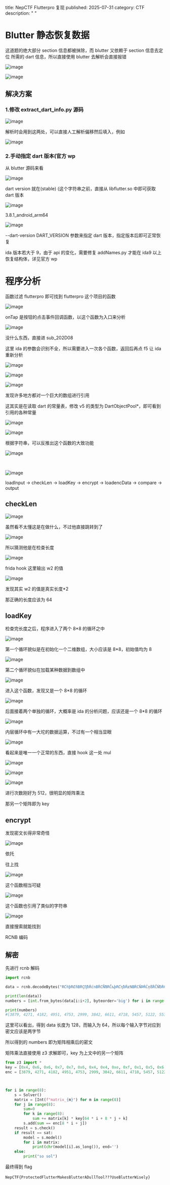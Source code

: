 title: NepCTF Flutterpro 复现
published: 2025-07-31
category: CTF
description: " "

# Blutter 静态恢复数据

这道题的绝大部分 section 信息都被抹除，而 blutter 又依赖于 section 信息去定位 所需的 dart 信息，所以直接使用 blutter 去解析会直接报错

![image](assets/image-20250731143818-ftal728.png)

![image](assets/image-20250731092140-e2zs1c4.png)

## 解决方案

### 1.修改 extract_dart_info.py 源码

![image](assets/image-20250731092420-12ds92w.png)

解析时会用到这两处，可以直接人工解析偏移然后填入，例如

![image](assets/image-20250731092619-1m804sy.png)

### 2.手动指定 dart 版本(官方 wp

从 blutter 源码来看

![image](assets/image-20250731093515-fljzevg.png)

dart version 就在(stable) (这个字符串之前，直接从 libflutter.so 中即可获取 dart 版本

![image](assets/image-20250731093630-fjfak7m.png)

3.8.1_android_arm64

![image](assets/image-20250731093714-hysauva.png)

--dart-version DART_VERSION 参数来指定 dart 版本，指定版本后即可正常恢复

ida 版本若大于 9，由于 api 的变化，需要修复 addNames.py 才能在 ida9 以上恢复结构体，详见官方 wp

# 程序分析

函数过滤 flutterpro 即可找到 flutterpro 这个项目的函数

![image](assets/image-20250731094659-tpand96.png)

onTap 是按钮的点击事件回调函数，以这个函数为入口来分析

![image](assets/image-20250731095004-yn7i9e3.png)

没什么东西，直接进 sub_202D08

这里 ida 的参数会识别不全，所以需要进入一次各个函数，返回后再点 f5 让 ida 重新分析

![image](assets/image-20250731095340-f93ail5.png)

![image](assets/image-20250731095348-3yy9r6u.png)

![image](assets/image-20250731095357-12glbz5.png)

发现许多地方都对一个巨大的数组进行引用

这其实是在读取 dart 的常量表，修改 v5 的类型为 DartObjectPool\*，即可看到引用的各种常量

![image](assets/image-20250731095555-fwblddo.png)

![image](assets/image-20250731095611-9shds27.png)

根据字符串，可以反推出这个函数的大致功能

![image](assets/image-20250731095658-n5zepnz.png)

‍

![image](assets/image-20250731095708-zluv6xv.png)

loadInput -> checkLen -> loadKey -> encrypt -> loadencData -> compare -> output

## checkLen

![image](assets/image-20250731100428-ld1x3rm.png)

虽然看不太懂这是在做什么，不过他直接跳转到了

![image](assets/image-20250731100558-06xe0lc.png)

所以猜测他是在检查长度

![image](assets/image-20250731100646-dl2pt67.png)

frida hook 这里输出 w2 的值

![image](assets/image-20250731100714-yoaizaa.png)

发现其实 w2 的值是真实长度\*2

那正确的长度应该为 64

## loadKey

检查完长度之后，程序进入了两个 8\*8 的循环之中

![image](assets/image-20250731100905-nak6ppw.png)

第一个循环貌似是在初始化一个二维数组，大小应该是 8\*8，初始值均为 8

![image](assets/image-20250731102937-gqsojdw.png)

第二个循环貌似在加载某种数据到数组中

![image](assets/image-20250731101829-e6vp11l.png)

进入这个函数，发现又是一个 8\*8 的循环

![image](assets/image-20250731102313-8zfrky3.png)

后面接着两个单独的循环，大概率是 ida 的分析问题，应该还是一个 8\*8 的循环

![image](assets/image-20250731103249-2grqb9x.png)

内层循环中有一大坨的数据运算，不过有一个相当显眼

![image](assets/image-20250731103324-svfi4vb.png)

看起来是唯一一个正常的东西，直接 hook 这一处 mul

![image](assets/image-20250731103620-ezib642.png)

![image](assets/image-20250731104129-b28sufx.png)

![image](assets/image-20250731111915-9tf106c.png)

进行次数刚好为 512，很明显的矩阵乘法

那另一个矩阵即为 key

## encrypt

发现密文长得非常奇怪

![image](assets/image-20250731112101-ys4w1rf.png)

依托

往上找

![image](assets/image-20250731112148-9zycdio.png)

这个函数相当可疑

![image](assets/image-20250731112231-o2oxacz.png)

这个函数也引用了类似的字符串

![image](assets/image-20250731112328-kaelvln.png)

直接搜索就能找到

RCNB 编码

## 解密

先进行 rcnb 解码

```python
import rcnb

data = rcnb.decodeBytes("RƇǹþRȻňBRÇȠƀŔćnBŔCÑƁRĈȵþRƇƞƀŔȼNBŔCŇÞŔĊņßŔĈŃƀŔĊȠƃŔċȵƄRčņßŔcȠbŕĊNƄŔcǹƃŔĆŅƁŔĆŇƅŔĊƞƁŔĉȵƁRčńƁRȻƝƅŕĊņþRȼȠƁŔćƞbŔćŅƀŔĉŅƁŔĊÑBRĊȵƁRȼȵƄŕćȵƀRȻņBŔćņƁŔCƞƁŔĈÑƀŔĉƞƄRĊnƃRȼņƃŕĆŃþRƇƝƄŔcnƁRÇnBRȻŅßŔcńƃRćǸƄRčŅÞŔċȠBŔcÑBŔĊńƀŔĈńƀŔĊńƃŔċnƃRƇņƀŔcňƁŕċÑƃŔCÑƀŔĈǹƁŔĉņßŔČŇƀŔČǹþRƇƝÞŔCňÞŕĊňƁ")

print(len(data))
numbers = [int.from_bytes(data[i:i+2], byteorder='big') for i in range(0, len(data) - 1, 2)]

print(numbers)
#[3879, 4271, 4182, 4951, 4753, 2999, 3842, 6611, 4718, 5457, 5122, 5534, 5695, 3657, 4630, 7665, 4624, 4843, 4866, 5493, 5393, 3633, 4286, 7709, 4483, 5040, 4992, 5293, 5501, 3293, 4495, 7342, 4251, 5003, 4743, 5202, 5345, 3154, 4404, 7079, 3835, 4503, 4051, 4247, 4534, 2815, 3648, 5681, 4601, 5432, 5132, 5434, 5554, 3802, 4573, 7904, 4752, 5223, 5307, 5762, 5829, 3838, 4728, 7723]
```

这里可以看出，得到 data 长度为 128，而输入为 64，所以每个输入字节对应到密文应该是两字节

所以得到的 numbers 即为矩阵相乘后的密文

矩阵乘法直接使用 z3 求解即可，key 为上文中的另一个矩阵

```python
from z3 import *
key = [0x4, 0x6, 0x6, 0x7, 0x7, 0x6, 0x4, 0x4, 0xe, 0xf, 0x1, 0x5, 0x6, 0x5, 0x1, 0x3, 0x6, 0x5, 0x4, 0x7, 0x6, 0x7, 0x6, 0x7, 0x5, 0x3, 0x9, 0x4, 0x9, 0x5, 0xc, 0x5, 0x7, 0x6, 0x7, 0x6, 0x6, 0x7, 0x7, 0x7, 0x5, 0x1, 0x3, 0x5, 0xc, 0x2, 0x3, 0x4, 0x7, 0x6, 0x4, 0x4, 0x4, 0x6, 0x6, 0x6, 0x2, 0xd, 0x3, 0x5, 0xe, 0xf, 0xf, 0x5, 0x4, 0x6, 0x6, 0x7, 0x7, 0x6, 0x4, 0x4, 0xe, 0xf, 0x1, 0x5, 0x6, 0x5, 0x1, 0x3, 0x6, 0x5, 0x4, 0x7, 0x6, 0x7, 0x6, 0x7, 0x5, 0x3, 0x9, 0x4, 0x9, 0x5, 0xc, 0x5, 0x7, 0x6, 0x7, 0x6, 0x6, 0x7, 0x7, 0x7, 0x5, 0x1, 0x3, 0x5, 0xc, 0x2, 0x3, 0x4, 0x7, 0x6, 0x4, 0x4, 0x4, 0x6, 0x6, 0x6, 0x2, 0xd, 0x3, 0x5, 0xe, 0xf, 0xf, 0x5, 0x4, 0x6, 0x6, 0x7, 0x7, 0x6, 0x4, 0x4, 0xe, 0xf, 0x1, 0x5, 0x6, 0x5, 0x1, 0x3, 0x6, 0x5, 0x4, 0x7, 0x6, 0x7, 0x6, 0x7, 0x5, 0x3, 0x9, 0x4, 0x9, 0x5, 0xc, 0x5, 0x7, 0x6, 0x7, 0x6, 0x6, 0x7, 0x7, 0x7, 0x5, 0x1, 0x3, 0x5, 0xc, 0x2, 0x3, 0x4, 0x7, 0x6, 0x4, 0x4, 0x4, 0x6, 0x6, 0x6, 0x2, 0xd, 0x3, 0x5, 0xe, 0xf, 0xf, 0x5, 0x4, 0x6, 0x6, 0x7, 0x7, 0x6, 0x4, 0x4, 0xe, 0xf, 0x1, 0x5, 0x6, 0x5, 0x1, 0x3, 0x6, 0x5, 0x4, 0x7, 0x6, 0x7, 0x6, 0x7, 0x5, 0x3, 0x9, 0x4, 0x9, 0x5, 0xc, 0x5, 0x7, 0x6, 0x7, 0x6, 0x6, 0x7, 0x7, 0x7, 0x5, 0x1, 0x3, 0x5, 0xc, 0x2, 0x3, 0x4, 0x7, 0x6, 0x4, 0x4, 0x4, 0x6, 0x6, 0x6, 0x2, 0xd, 0x3, 0x5, 0xe, 0xf, 0xf, 0x5, 0x4, 0x6, 0x6, 0x7, 0x7, 0x6, 0x4, 0x4, 0xe, 0xf, 0x1, 0x5, 0x6, 0x5, 0x1, 0x3, 0x6, 0x5, 0x4, 0x7, 0x6, 0x7, 0x6, 0x7, 0x5, 0x3, 0x9, 0x4, 0x9, 0x5, 0xc, 0x5, 0x7, 0x6, 0x7, 0x6, 0x6, 0x7, 0x7, 0x7, 0x5, 0x1, 0x3, 0x5, 0xc, 0x2, 0x3, 0x4, 0x7, 0x6, 0x4, 0x4, 0x4, 0x6, 0x6, 0x6, 0x2, 0xd, 0x3, 0x5, 0xe, 0xf, 0xf, 0x5, 0x4, 0x6, 0x6, 0x7, 0x7, 0x6, 0x4, 0x4, 0xe, 0xf, 0x1, 0x5, 0x6, 0x5, 0x1, 0x3, 0x6, 0x5, 0x4, 0x7, 0x6, 0x7, 0x6, 0x7, 0x5, 0x3, 0x9, 0x4, 0x9, 0x5, 0xc, 0x5, 0x7, 0x6, 0x7, 0x6, 0x6, 0x7, 0x7, 0x7, 0x5, 0x1, 0x3, 0x5, 0xc, 0x2, 0x3, 0x4, 0x7, 0x6, 0x4, 0x4, 0x4, 0x6, 0x6, 0x6, 0x2, 0xd, 0x3, 0x5, 0xe, 0xf, 0xf, 0x5, 0x4, 0x6, 0x6, 0x7, 0x7, 0x6, 0x4, 0x4, 0xe, 0xf, 0x1, 0x5, 0x6, 0x5, 0x1, 0x3, 0x6, 0x5, 0x4, 0x7, 0x6, 0x7, 0x6, 0x7, 0x5, 0x3, 0x9, 0x4, 0x9, 0x5, 0xc, 0x5, 0x7, 0x6, 0x7, 0x6, 0x6, 0x7, 0x7, 0x7, 0x5, 0x1, 0x3, 0x5, 0xc, 0x2, 0x3, 0x4, 0x7, 0x6, 0x4, 0x4, 0x4, 0x6, 0x6, 0x6, 0x2, 0xd, 0x3, 0x5, 0xe, 0xf, 0xf, 0x5, 0x4, 0x6, 0x6, 0x7, 0x7, 0x6, 0x4, 0x4, 0xe, 0xf, 0x1, 0x5, 0x6, 0x5, 0x1, 0x3, 0x6, 0x5, 0x4, 0x7, 0x6, 0x7, 0x6, 0x7, 0x5, 0x3, 0x9, 0x4, 0x9, 0x5, 0xc, 0x5, 0x7, 0x6, 0x7, 0x6, 0x6, 0x7, 0x7, 0x7, 0x5, 0x1, 0x3, 0x5, 0xc, 0x2, 0x3, 0x4, 0x7, 0x6, 0x4, 0x4, 0x4, 0x6, 0x6, 0x6, 0x2, 0xd, 0x3, 0x5, 0xe, 0xf, 0xf, 0x5]
enc = [3879, 4271, 4182, 4951, 4753, 2999, 3842, 6611, 4718, 5457, 5122, 5534, 5695, 3657, 4630, 7665, 4624, 4843, 4866, 5493, 5393, 3633, 4286, 7709, 4483, 5040, 4992, 5293, 5501, 3293, 4495, 7342, 4251, 5003, 4743, 5202, 5345, 3154, 4404, 7079, 3835, 4503, 4051, 4247, 4534, 2815, 3648, 5681, 4601, 5432, 5132, 5434, 5554, 3802, 4573, 7904, 4752, 5223, 5307, 5762, 5829, 3838, 4728, 7723]



for i in range(8):
    s = Solver()
    matrix = [Int(f"matrix_{m}") for m in range(8)]
    for j in range(8):
        sum=0
        for k in range(8):
            sum += matrix[k] * key[64 * i + 8 * j + k]
        s.add(sum == enc[8 * i + j])
    result = s.check()
    if result == sat:
        model = s.model()
        for i in matrix:
            print(chr(model[i].as_long()), end='')
    else:
        print("so sol")
```

最终得到 flag

​`NepCTF{ProtectedFlutterMakesBlutterADullTool???UseBlutterWisely}`​

‍
